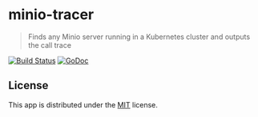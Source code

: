 # minio-tracer

> Finds any Minio server running in a Kubernetes cluster and outputs the call trace

[![Build Status](https://github.com/rubenv/minio-tracer/workflows/Publish/badge.svg)](https://github.com/rubenv/minio-tracer/actions) [![GoDoc](https://godoc.org/github.com/rubenv/minio-tracer?status.png)](https://godoc.org/github.com/rubenv/minio-tracer)

## License

This app is distributed under the [MIT](LICENSE) license.
